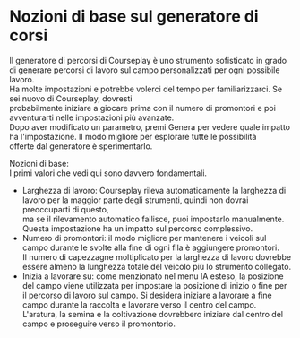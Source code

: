 # Nozioni di base sul generatore di corsi
  
Il generatore di percorsi di Courseplay è uno strumento sofisticato in grado di generare percorsi di lavoro sul campo personalizzati per ogni possibile lavoro.  
Ha molte impostazioni e potrebbe volerci del tempo per familiarizzarci. Se sei nuovo di Courseplay, dovresti  
probabilmente iniziare a giocare prima con il numero di promontori e poi avventurarti nelle impostazioni più avanzate.  
Dopo aver modificato un parametro, premi Genera per vedere quale impatto ha l'impostazione. Il modo migliore per esplorare tutte le possibilità  
offerte dal generatore è sperimentarlo.  

  
Nozioni di base:  
I primi valori che vedi qui sono davvero fondamentali.  
- Larghezza di lavoro: Courseplay rileva automaticamente la larghezza di lavoro per la maggior parte degli strumenti, quindi non dovrai preoccuparti di questo,  
ma se il rilevamento automatico fallisce, puoi impostarlo manualmente. Questa impostazione ha un impatto sul percorso complessivo.  
- Numero di promontori: il modo migliore per mantenere i veicoli sul campo durante le svolte alla fine di ogni fila è aggiungere promontori.  
Il numero di capezzagne moltiplicato per la larghezza di lavoro dovrebbe essere almeno la lunghezza totale del veicolo più lo strumento collegato.  
- Inizia a lavorare su: come menzionato nel menu IA esteso, la posizione del campo viene utilizzata per impostare la posizione di inizio o fine per  
il percorso di lavoro sul campo. Si desidera iniziare a lavorare a fine campo durante la raccolta e lavorare verso il centro del campo.  
L'aratura, la semina e la coltivazione dovrebbero iniziare dal centro del campo e proseguire verso il promontorio.  
